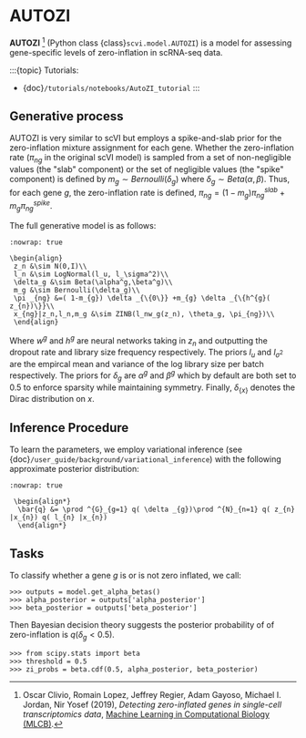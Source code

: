 # AUTOZI

**AUTOZI** [^ref1] (Python class {class}`scvi.model.AUTOZI`)
is a model for assessing gene-specific levels of zero-inflation in scRNA-seq data.

:::{topic} Tutorials:

-   {doc}`/tutorials/notebooks/AutoZI_tutorial`
    :::

## Generative process

AUTOZI is very similar to scVI but employs a spike-and-slab prior for the zero-inflation mixture assignment for each gene.
Whether the zero-inflation rate ($\pi_{ng}$ in the original scVI model) is sampled from a set of
non-negligible values (the "slab" component) or the set of negligible values (the "spike" component) is defined by
$m_g \sim Bernoulli(\delta_g)$ where $\delta_g \sim Beta(\alpha, \beta)$.
Thus, for each gene $g$, the zero-inflation rate is defined,
$\pi_{ng} = (1-m_g)\pi_{ng}^{slab} + m_g \pi_{ng}^{spike}$.

The full generative model is as follows:

```{math}
:nowrap: true

\begin{align}
 z_n &\sim N(0,I)\\
 l_n &\sim LogNormal(l_u, l_\sigma^2)\\
 \delta_g &\sim Beta(\alpha^g,\beta^g)\\
 m_g &\sim Bernoulli(\delta_g)\\
 \pi _{ng} &=( 1-m_{g}) \delta _{\{0\}} +m_{g} \delta _{\{h^{g}( z_{n})\}}\\
 x_{ng}|z_n,l_n,m_g &\sim ZINB(l_nw_g(z_n), \theta_g, \pi_{ng})\\
 \end{align}
```

Where $w^g$ and $h^g$ are neural networks taking in $z_n$ and outputting
the dropout rate and library size frequency respectively. The priors $l_u$ and
$l_{\sigma^2}$ are the empircal mean and variance of the log library size per batch
respectively. The priors for $\delta_g$ are $\alpha^g$ and $\beta^g$ which
by default are both set to 0.5 to enforce sparsity while maintaining symmetry. Finally,
$\delta_{\{x\}}$ denotes the Dirac distribution on $x$.

## Inference Procedure

To learn the parameters, we employ variational inference (see {doc}`/user_guide/background/variational_inference`) with the following approximate posterior
distribution:

```{math}
:nowrap: true

 \begin{align*}
  \bar{q} &= \prod ^{G}_{g=1} q( \delta _{g})\prod ^{N}_{n=1} q( z_{n} |x_{n}) q( l_{n} |x_{n})
  \end{align*}
```

## Tasks

To classify whether a gene $g$ is or is not zero inflated,
we call:

```
>>> outputs = model.get_alpha_betas()
>>> alpha_posterior = outputs['alpha_posterior']
>>> beta_posterior = outputs['beta_posterior']
```

Then Bayesian decision theory suggests the posterior probability of of zero-inflation
is $q(\delta_g < 0.5)$.

```
>>> from scipy.stats import beta
>>> threshold = 0.5
>>> zi_probs = beta.cdf(0.5, alpha_posterior, beta_posterior)
```

[^ref1]: Oscar Clivio, Romain Lopez, Jeffrey Regier, Adam Gayoso, Michael I. Jordan, Nir Yosef (2019), _Detecting zero-inflated genes in single-cell transcriptomics data_, [Machine Learning in Computational Biology (MLCB)](https://www.biorxiv.org/content/biorxiv/early/2019/10/10/794875.full.pdf).
